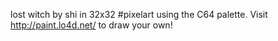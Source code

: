 lost witch by shi in 32x32 #pixelart using the C64 palette. Visit http://paint.lo4d.net/ to draw your own! 